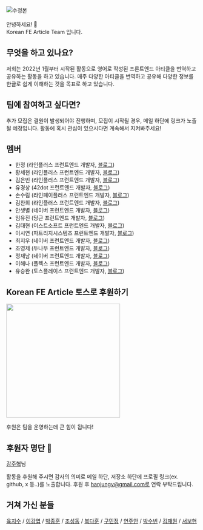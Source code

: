 <img alt="수정본" src="https://github.com/Korean-FE-Article/.github/assets/35371660/014270f8-79be-4b03-bb3c-ced8f5e2ff30" />
<br/><br/>
안녕하세요! 👋 <br/>
Korean FE Article Team 입니다.

## 무엇을 하고 있나요?
저희는 2022년 1월부터 시작된 활동으로 영어로 작성된 프론트엔드 아티클을 번역하고 공유하는 활동을 하고 있습니다. 매주 다양한 아티클을 번역하고 공유해 다양한 정보를 한글로 쉽게 이해하는 것을 목표로 하고 있습니다.

## 팀에 참여하고 싶다면?
추가 모집은 결원이 발생되어야 진행하며, 모집이 시작될 경우, 메일 하단에 링크가 노출될 예정입니다. 활동에 혹시 관심이 있으시다면 계속해서 지켜봐주세요!

## 멤버
* 한정 (라인플러스 프런트엔드 개발자, [블로그](https://medium.com/@junghan92))
* 황세현 (라인플러스 프런트엔드 개발자, [블로그](https://velog.io/@sehyunny))
* 김은빈 (라인플러스 프런트엔드 개발자, [블로그](https://velog.io/@eunbinn))
* 유경상 (42dot 프런트엔드 개발자, [블로그](https://ykss.netlify.app/))
* 손수림 (라인페이플러스 프런트엔드 개발자, [블로그](https://velog.io/@surim014))
* 김찬희 (라인플러스 프런트엔드 개발자, [블로그](https://velog.io/@superlipbalm/posts))
* 안샛별 (네이버 프런트엔드 개발자, [블로그](https://velog.io/@typo/posts))
* 임유진 (당근 프런트엔드 개발자, [블로그](https://emewjin.github.io/))
* 김태현 (이스트소프트 프런트엔드 개발자, [블로그](https://velog.io/@tap_kim/about))
* 이시연 (파트리지시스템즈 프런트엔드 개발자, [블로그](https://medium.com/@ricki-lee))
* 최지우 (네이버 프런트엔드 개발자, [블로그](https://medium.com/@jiwoochoics))
* 조영제 (두나무 프런트엔드 개발자, [블로그](https://siosio3103.medium.com/))
* 정재남 (네이버 프런트엔드 개발자, [블로그](https://roy-jung.github.io/))
* 이해나 (플렉스 프런트엔드 개발자, [블로그](https://hanameee.github.io/))
* 유승완 (토스플레이스 프런트엔드 개발자, [블로그](https://imnotadevleoper.tistory.com/))

## Korean FE Article 토스로 후원하기

<img src="https://github.com/Korean-FE-Article/.github/assets/35371660/78a5cfd2-be23-4768-a2d1-2fe6295a4811" width="300" />

후원은 팀을 운영하는데 큰 힘이 됩니다!

## 후원자 명단 🫶 

[강주혁](https://github.com/kangju2000)님

활동을 후원해 주시면 감사의 의미로 메일 하단, 저장소 하단에 프로필 링크(ex. github, x 등..)를 노출합니다. 후원 후 hanjungv@gmail.com로 연락 부탁드립니다. 

## 거쳐 가신 분들

[육지수](https://medium.com/@yujso66) / [이강엽](https://velog.io/@lky5697/posts) / [박종훈](https://velog.io/@jonghunbok/posts) / [조성동](https://github.com/doong-jo) / [복다훈](https://velog.io/@dev_boku/posts) / [구민정](https://velog.io/@cookie004/posts) / [연주안](https://github.com/yeonjuan/dev-blog) / [박수빈](https://soobing.github.io/posts) / [김재원](https://philip21.dev/) / [서보현](https://ktseo41.github.io/blog/)
